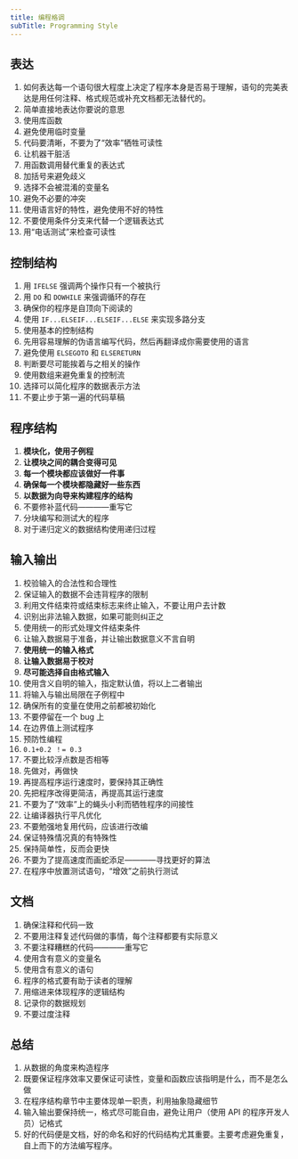 ```yaml
---
title: 编程格调
subTitle: Programming Style
---
```


## 表达

1. 如何表达每一个语句很大程度上决定了程序本身是否易于理解，语句的完美表达是用任何注释、格式规范或补充文档都无法替代的。
2. 简单直接地表达你要说的意思
3. 使用库函数
4. 避免使用临时变量
5. 代码要清晰，不要为了“效率”牺牲可读性
6. 让机器干脏活
7. 用函数调用替代重复的表达式
8. 加括号来避免歧义
9. 选择不会被混淆的变量名
10. 避免不必要的冲突
11. 使用语言好的特性，避免使用不好的特性
12. 不要使用条件分支来代替一个逻辑表达式
13. 用“电话测试”来检查可读性

## 控制结构

1. 用 `IFELSE` 强调两个操作只有一个被执行
2. 用 `DO` 和 `DOWHILE` 来强调循环的存在
3. 确保你的程序是自顶向下阅读的
4. 使用 `IF...ELSEIF...ELSEIF...ELSE` 来实现多路分支
5. 使用基本的控制结构
6. 先用容易理解的伪语言编写代码，然后再翻译成你需要使用的语言
1. 避免使用 `ELSEGOTO` 和 `ELSERETURN`
2. 判断要尽可能挨着与之相关的操作
3. 使用数组来避免重复的控制流
4. 选择可以简化程序的数据表示方法
5. 不要止步于第一遍的代码草稿

## 程序结构

1. **模块化，使用子例程**
2. **让模块之间的耦合变得可见**
3. **每一个模块都应该做好一件事**
4. **确保每一个模块都隐藏好一些东西**
5. **以数据为向导来构建程序的结构**
6. 不要修补蓝代码————重写它
7. 分块编写和测试大的程序
8. 对于递归定义的数据结构使用递归过程

## 输入输出

1. 校验输入的合法性和合理性
2. 保证输入的数据不会违背程序的限制
3. 利用文件结束符或结束标志来终止输入，不要让用户去计数
4. 识别出非法输入数据，如果可能则纠正之
5. 使用统一的形式处理文件结束条件
6. 让输入数据易于准备，并让输出数据意义不言自明
7. **使用统一的输入格式**
8. **让输入数据易于校对**
9. **尽可能选择自由格式输入**
10. 使用含义自明的输入，指定默认值，将以上二者输出
11. 将输入与输出局限在子例程中
12. 确保所有的变量在使用之前都被初始化
13. 不要停留在一个 bug 上
14. 在边界值上测试程序
15. 预防性编程
16. `0.1+0.2 ！= 0.3`
17. 不要比较浮点数是否相等
18. 先做对，再做快
19. 再提高程序运行速度时，要保持其正确性
20. 先把程序改得更简洁，再提高其运行速度
21. 不要为了“效率”上的蝇头小利而牺牲程序的间接性
22. 让编译器执行平凡优化
23. 不要勉强地复用代码，应该进行改编
24. 保证特殊情况真的有特殊性
25. 保持简单性，反而会更快
26. 不要为了提高速度而画蛇添足————寻找更好的算法
27. 在程序中放置测试语句，“增效”之前执行测试

## 文档

1. 确保注释和代码一致
2. 不要用注释复述代码做的事情，每个注释都要有实际意义
3. 不要注释糟糕的代码————重写它
4. 使用含有意义的变量名
5. 使用含有意义的语句
6. 程序的格式要有助于读者的理解
7. 用缩进来体现程序的逻辑结构
8. 记录你的数据规划
9. 不要过度注释

## 总结

1. 从数据的角度来构造程序
2. 既要保证程序效率又要保证可读性，变量和函数应该指明是什么，而不是怎么做
3. 在程序结构章节中主要体现单一职责，利用抽象隐藏细节
4. 输入输出要保持统一，格式尽可能自由，避免让用户（使用 API 的程序开发人员）记格式
5. 好的代码便是文档，好的命名和好的代码结构尤其重要。主要考虑避免重复，自上而下的方法编写程序。